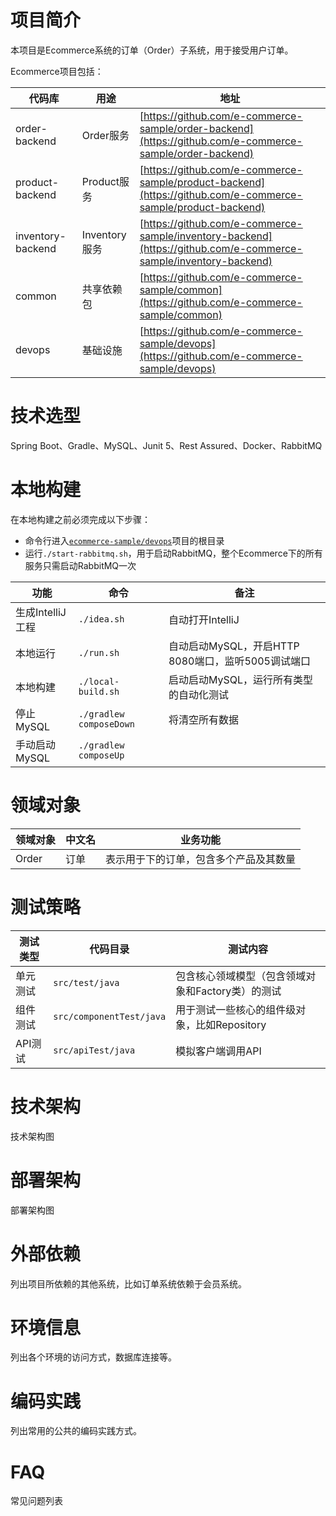 # 项目简介
本项目是Ecommerce系统的订单（Order）子系统，用于接受用户订单。

Ecommerce项目包括：

|代码库|用途|地址|
| --- | --- | --- |
|order-backend|Order服务|[https://github.com/e-commerce-sample/order-backend](https://github.com/e-commerce-sample/order-backend)|
|product-backend|Product服务|[https://github.com/e-commerce-sample/product-backend](https://github.com/e-commerce-sample/product-backend)|
|inventory-backend|Inventory服务|[https://github.com/e-commerce-sample/inventory-backend](https://github.com/e-commerce-sample/inventory-backend)|
|common|共享依赖包|[https://github.com/e-commerce-sample/common](https://github.com/e-commerce-sample/common)|
|devops|基础设施|[https://github.com/e-commerce-sample/devops](https://github.com/e-commerce-sample/devops)|

# 技术选型
Spring Boot、Gradle、MySQL、Junit 5、Rest Assured、Docker、RabbitMQ

# 本地构建

在本地构建之前必须完成以下步骤：
- 命令行进入[`ecommerce-sample/devops`](https://github.com/e-commerce-sample/devops)项目的根目录
- 运行`./start-rabbitmq.sh`，用于启动RabbitMQ，整个Ecommerce下的所有服务只需启动RabbitMQ一次

|功能|命令|备注|
| --- | --- | --- |
|生成IntelliJ工程|`./idea.sh`|自动打开IntelliJ|
|本地运行|`./run.sh`|自动启动MySQL，开启HTTP 8080端口，监听5005调试端口|
|本地构建|`./local-build.sh`|启动启动MySQL，运行所有类型的自动化测试|
|停止MySQL|`./gradlew composeDown`|将清空所有数据|
|手动启动MySQL|`./gradlew composeUp`||

# 领域对象
|领域对象|中文名|业务功能|
| --- | --- | --- |
|Order|订单|表示用于下的订单，包含多个产品及其数量|

# 测试策略
|测试类型|代码目录|测试内容|
| --- | --- | --- |
|单元测试|`src/test/java`|包含核心领域模型（包含领域对象和Factory类）的测试|
|组件测试|`src/componentTest/java`|用于测试一些核心的组件级对象，比如Repository|
|API测试|`src/apiTest/java`|模拟客户端调用API|

# 技术架构
技术架构图

# 部署架构
部署架构图

# 外部依赖
列出项目所依赖的其他系统，比如订单系统依赖于会员系统。

# 环境信息
列出各个环境的访问方式，数据库连接等。

# 编码实践
列出常用的公共的编码实践方式。

# FAQ
常见问题列表

